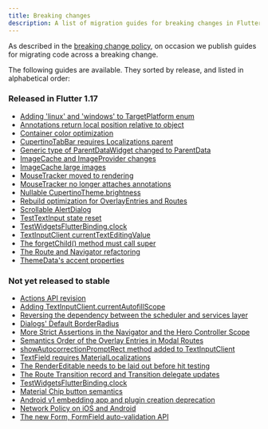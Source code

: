 ```yaml
---
title: Breaking changes
description: A list of migration guides for breaking changes in Flutter.
---
```


As described in the [breaking change policy][],
on occasion we publish guides
for migrating code across a breaking change.

The following guides are available. They sorted by
release, and listed in alphabetical order:

### Released in Flutter 1.17

* [Adding 'linux' and 'windows' to TargetPlatform enum][]
* [Annotations return local position relative to object][]
* [Container color optimization][]
* [CupertinoTabBar requires Localizations parent][]
* [Generic type of ParentDataWidget changed to ParentData][]
* [ImageCache and ImageProvider changes][]
* [ImageCache large images][]
* [MouseTracker moved to rendering][]
* [MouseTracker no longer attaches annotations][]
* [Nullable CupertinoTheme.brightness][]
* [Rebuild optimization for OverlayEntries and Routes][]
* [Scrollable AlertDialog][]
* [TestTextInput state reset][]
* [TestWidgetsFlutterBinding.clock][]
* [TextInputClient currentTextEditingValue][]
* [The forgetChild() method must call super][]
* [The Route and Navigator refactoring][]
* [ThemeData's accent properties][]

### Not yet released to stable

* [Actions API revision][]
* [Adding TextInputClient.currentAutofillScope][]
* [Reversing the dependency between the scheduler and services layer][]
* [Dialogs' Default BorderRadius][]
* [More Strict Assertions in the Navigator and the Hero Controller Scope][]
* [Semantics Order of the Overlay Entries in Modal Routes][]
* [showAutocorrectionPromptRect method added to TextInputClient][]
* [TextField requires MaterialLocalizations][]
* [The RenderEditable needs to be laid out before hit testing][]
* [The Route Transition record and Transition delegate updates][]
* [TestWidgetsFlutterBinding.clock][]
* [Material Chip button semantics][]
* [Android v1 embedding app and plugin creation deprecation][]
* [Network Policy on iOS and Android][]
* [The new Form, FormField auto-validation API][]

[Actions API revision]: /docs/release/breaking-changes/actions-api-revision
[Adding 'linux' and 'windows' to TargetPlatform enum]: /docs/release/breaking-changes/target-platform-linux-windows
[Adding TextInputClient.currentAutofillScope]: /docs/release/breaking-changes/add-currentAutofillScope-to-TextInputClient
[Annotations return local position relative to object]: /docs/release/breaking-changes/annotations-return-local-position-relative-to-object
[breaking change policy]: /docs/resources/compatibility
[Container color optimization]: /docs/release/breaking-changes/container-color
[Dialogs' Default BorderRadius]:/docs/release/breaking-changes/dialog-border-radius
[CupertinoTabBar requires Localizations parent]: /docs/release/breaking-changes/cupertino-tab-bar-localizations
[Generic type of ParentDataWidget changed to ParentData]: /docs/release/breaking-changes/parent-data-widget-generic-type
[ImageCache and ImageProvider changes]: /docs/release/breaking-changes/image-cache-and-provider
[ImageCache large images]: /docs/release/breaking-changes/imagecache-large-images
[MouseTracker moved to rendering]: /docs/release/breaking-changes/mouse-tracker-moved-to-rendering
[MouseTracker no longer attaches annotations]: /docs/release/breaking-changes/mouse-tracker-no-longer-attaches-annotations
[More Strict Assertions in the Navigator and the Hero Controller Scope]: /docs/release/breaking-changes/hero-controller-scope
[Network Policy on iOS and Android]: /docs/release/breaking-changes/network-policy-ios-android
[Nullable CupertinoTheme.brightness]: /docs/release/breaking-changes/nullable-cupertinothemedata-brightness
[Rebuild optimization for OverlayEntries and Routes]: /docs/release/breaking-changes/overlay-entry-rebuilds
[Reversing the dependency between the scheduler and services layer]: /docs/release/breaking-changes/services-scheduler-dependency-reversed
[Scrollable AlertDialog]: /docs/release/breaking-changes/scrollable-alert-dialog
[Semantics Order of the Overlay Entries in Modal Routes]: /docs/release/breaking-changes/modal-router-semantics-order
[showAutocorrectionPromptRect method added to TextInputClient]: /docs/release/breaking-changes/add-showAutocorrectionPromptRect
[TestTextInput state reset]: /docs/release/breaking-changes/test-text-input
[TestWidgetsFlutterBinding.clock]: /docs/release/breaking-changes/test-widgets-flutter-binding-clock
[TextField requires MaterialLocalizations]: /docs/release/breaking-changes/text-field-material-localizations
[TextInputClient currentTextEditingValue]: /docs/release/breaking-changes/text-input-client-current-value
[The forgetChild() method must call super]: /docs/release/breaking-changes/forgetchild-call-super
[The RenderEditable needs to be laid out before hit testing]: /docs/release/breaking-changes/rendereditable-layout-before-hit-test
[The Route and Navigator refactoring]: /docs/release/breaking-changes/route-navigator-refactoring
[The Route Transition record and Transition delegate updates]: /docs/release/breaking-changes/route-transition-record-and-transition-delegate
[ThemeData's accent properties]: /docs/release/breaking-changes/theme-data-accent-properties
[Material Chip button semantics]: /docs/release/breaking-changes/material-chip-button-semantics
[Android v1 embedding app and plugin creation deprecation]: /docs/release/breaking-changes/android-v1-embedding-create-deprecation
[The new Form, FormField auto-validation API]: /docs/release/breaking-changes/form-field-autovalidation-api
